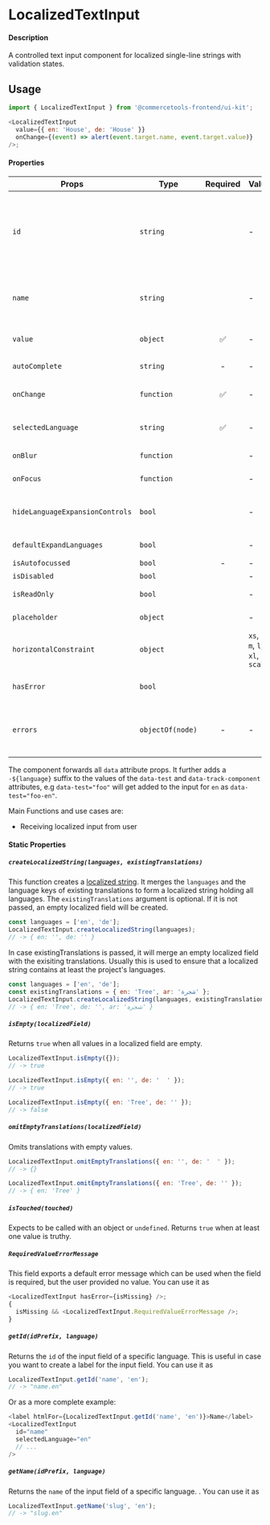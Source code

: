 # LocalizedTextInput

#### Description

A controlled text input component for localized single-line strings with validation
states.

## Usage

```js
import { LocalizedTextInput } from '@commercetools-frontend/ui-kit';

<LocalizedTextInput
  value={{ en: 'House', de: 'House' }}
  onChange={(event) => alert(event.target.name, event.target.value)}
/>;
```

#### Properties

| Props                           | Type             | Required | Values                             | Default | Description                                                                                                                                                                                                                                           |
| ------------------------------- | ---------------- | :------: | ---------------------------------- | ------- | ----------------------------------------------------------------------------------------------------------------------------------------------------------------------------------------------------------------------------------------------------- |
| `id`                            | `string`         |          | -                                  | -       | Used as prefix of HTML `id` property. Each input field id will have the language as a suffix (`${idPrefix}.${lang}`), e.g. `foo.en`. You can use the static `LocalizedTextInput.getId(idPrefix, language)` to create this id string, e.g. for labels. |
| `name`                          | `string`         |          | -                                  | -       | Used as HTML `name` property for each input field. Each input field name will have the language as a suffix (`${namePrefix}.${lang}`), e.g. `foo.en`                                                                                                  |
| `value`                         | `object`         |    ✅    | -                                  | -       | Values to use. Keyed by language, the values are the actual values, e.g. `{ en: 'Horse', de: 'Pferd' }`                                                                                                                                               |
| `autoComplete`                  | `string`         |    -     | -                                  | -       | Used as HTML `autocomplete` property                                                                                                                                                                                                                  |
| `onChange`                      | `function`       |    ✅    | -                                  | -       | Gets called when any input is changed. Is called with the change event of the changed input.                                                                                                                                                          |
| `selectedLanguage`              | `string`         |    ✅    | -                                  | -       | Specifies which language will be shown in case the `LocalizedTextInput` is collapsed.                                                                                                                                                                 |
| `onBlur`                        | `function`       |          | -                                  | -       | Called when any field is blurred. Is called with the `event` of that field.                                                                                                                                                                           |
| `onFocus`                       | `function`       |          | -                                  | -       | Called when any field is focussed. Is called with the `event` of that field.                                                                                                                                                                          |
| `hideLanguageExpansionControls` | `bool`           |          | -                                  | `false` | Will hide the language expansion controls when set to `true`. All languages will be shown when set to `true`.                                                                                                                                         |
| `defaultExpandLanguages`        | `bool`           |          | -                                  | `false` | Controls whether one or all languages are visible by default                                                                                                                                                                                          |
| `isAutofocussed`                | `bool`           |    -     | -                                  | -       | Focus the input field on initial render                                                                                                                                                                                                               |
| `isDisabled`                    | `bool`           |          | -                                  | `false` | Disables all input fields.                                                                                                                                                                                                                            |
| `isReadOnly`                    | `bool`           |          | -                                  | `false` | Disables all input fields and shows them in read-only mode.                                                                                                                                                                                           |
| `placeholder`                   | `object`         |          | -                                  |         | Placeholders for each language. Object of the same shape as `value`.                                                                                                                                                                                  |
| `horizontalConstraint`          | `object`         |          | `xs`, `s`, `m`, `l`, `xl`, `scale` | `scale` | Horizontal size limit of the input fields.                                                                                                                                                                                                            |
| `hasError`                      | `bool`           |          |                                    |         | Will apply the error state to each input without showing any error message.                                                                                                                                                                           |
| `errors`                        | `objectOf(node)` |    -     | -                                  | -       | Used to show errors underneath the inputs of specific currencies. Pass an object whose key is a currency and whose value is the error to show for that key.                                                                                           |

The component forwards all `data` attribute props. It further adds a `-${language}` suffix to the values of the `data-test` and `data-track-component` attributes, e.g `data-test="foo"` will get added to the input for `en` as `data-test="foo-en"`.

Main Functions and use cases are:

- Receiving localized input from user

#### Static Properties

##### `createLocalizedString(languages, existingTranslations)`

This function creates a [localized string](https://docs.commercetools.com/http-api-types.html#localizedstring). It merges the `languages` and the language keys of existing translations to form a localized string holding all languages.
The `existingTranslations` argument is optional. If it is not passed, an empty localized field will be created.

```js
const languages = ['en', 'de'];
LocalizedTextInput.createLocalizedString(languages);
// -> { en: '', de: '' }
```

In case existingTranslations is passed, it will merge an empty localized field with the exisiting translations. Usually this is used to ensure that a localized string contains at least the project's languages.

```js
const languages = ['en', 'de'];
const existingTranslations = { en: 'Tree', ar: 'شجرة' };
LocalizedTextInput.createLocalizedString(languages, existingTranslations);
// -> { en: 'Tree', de: '', ar: 'شجرة' }
```

##### `isEmpty(localizedField)`

Returns `true` when all values in a localized field are empty.

```js
LocalizedTextInput.isEmpty({});
// -> true
```

```js
LocalizedTextInput.isEmpty({ en: '', de: '  ' });
// -> true
```

```js
LocalizedTextInput.isEmpty({ en: 'Tree', de: '' });
// -> false
```

##### `omitEmptyTranslations(localizedField)`

Omits translations with empty values.

```js
LocalizedTextInput.omitEmptyTranslations({ en: '', de: '  ' });
// -> {}
```

```js
LocalizedTextInput.omitEmptyTranslations({ en: 'Tree', de: '' });
// -> { en: 'Tree' }
```

##### `isTouched(touched)`

Expects to be called with an object or `undefined`.
Returns `true` when at least one value is truthy.

##### `RequiredValueErrorMessage`

This field exports a default error message which can be used when the field is
required, but the user provided no value. You can use it as

```js
<LocalizedTextInput hasError={isMissing} />;
{
  isMissing && <LocalizedTextInput.RequiredValueErrorMessage />;
}
```

##### `getId(idPrefix, language)`

Returns the `id` of the input field of a specific language. This is useful in case you want to create a label for the input field. You can use it as

```js
LocalizedTextInput.getId('name', 'en');
// -> "name.en"
```

Or as a more complete example:

```js
<label htmlFor={LocalizedTextInput.getId('name', 'en')}>Name</label>
<LocalizedTextInput
  id="name"
  selectedLanguage="en"
  // ...
/>
```

##### `getName(idPrefix, language)`

Returns the `name` of the input field of a specific language. . You can use it as

```js
LocalizedTextInput.getName('slug', 'en');
// -> "slug.en"
```
